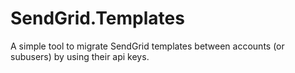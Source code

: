 # SendGrid.Templates
A simple tool to migrate SendGrid templates between accounts (or subusers) by using their api keys.
